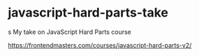 # javascript-hard-parts-take
s
My take on JavaScript Hard Parts course

https://frontendmasters.com/courses/javascript-hard-parts-v2/
